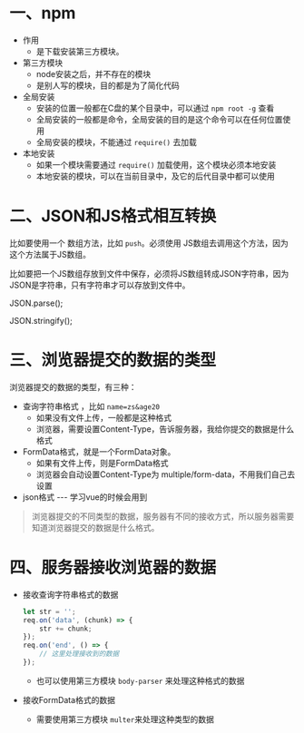 # 一、npm

- 作用
    - 是下载安装第三方模块。
- 第三方模块
    - node安装之后，并不存在的模块
    - 是别人写的模块，目的都是为了简化代码
- 全局安装
    - 安装的位置一般都在C盘的某个目录中，可以通过 `npm root -g` 查看
    - 全局安装的一般都是命令，全局安装的目的是这个命令可以在任何位置使用
    - 全局安装的模块，不能通过 `require()` 去加载
- 本地安装
    - 如果一个模块需要通过 `require()` 加载使用，这个模块必须本地安装
    - 本地安装的模块，可以在当前目录中，及它的后代目录中都可以使用

# 二、JSON和JS格式相互转换

比如要使用一个 数组方法，比如 `push`。必须使用 JS数组去调用这个方法，因为这个方法属于JS数组。

比如要把一个JS数组存放到文件中保存，必须将JS数组转成JSON字符串，因为JSON是字符串，只有字符串才可以存放到文件中。

JSON.parse();

JSON.stringify();

# 三、浏览器提交的数据的类型

浏览器提交的数据的类型，有三种：

- 查询字符串格式 ，比如 `name=zs&age20`
    - 如果没有文件上传，一般都是这种格式
    - 浏览器，需要设置Content-Type，告诉服务器，我给你提交的数据是什么格式
- FormData格式，就是一个FormData对象。
    - 如果有文件上传，则是FormData格式
    - 浏览器会自动设置Content-Type为 multiple/form-data，不用我们自己去设置
- json格式 --- 学习vue的时候会用到

> 浏览器提交的不同类型的数据，服务器有不同的接收方式，所以服务器需要知道浏览器提交的数据是什么格式。



# 四、服务器接收浏览器的数据

- 接收查询字符串格式的数据

    ```js
    let str = '';
    req.on('data', (chunk) => {
        str += chunk;
    });
    req.on('end', () => {
        // 这里处理接收到的数据
    });
    ```

    - 也可以使用第三方模块 `body-parser` 来处理这种格式的数据

- 接收FormData格式的数据
    
    - 需要使用第三方模块 `multer`来处理这种类型的数据